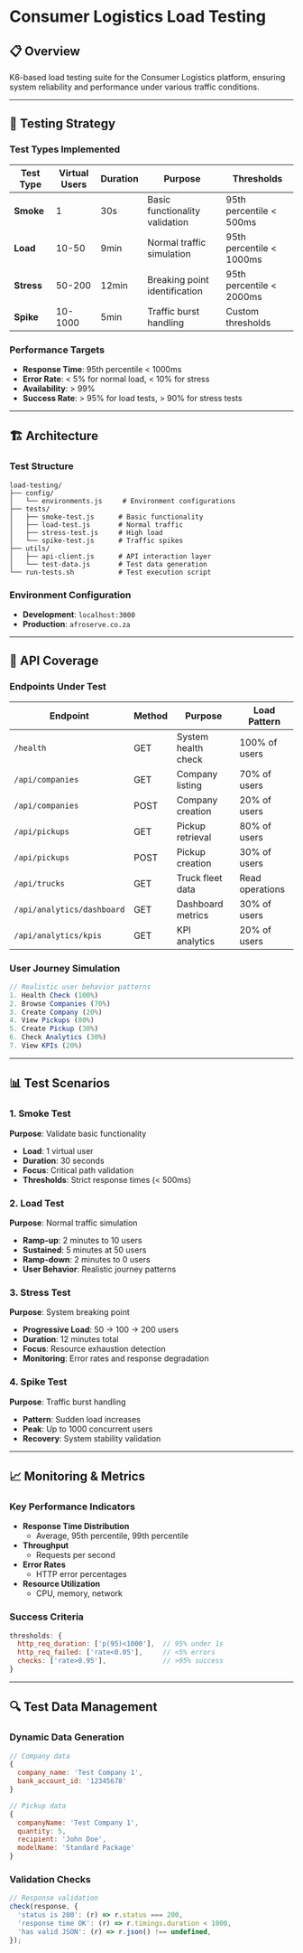 # Consumer Logistics Load Testing

## 📋 Overview

K6-based load testing suite for the Consumer Logistics platform, ensuring system reliability and performance under various traffic conditions.

---

## 🎯 Testing Strategy

### Test Types Implemented

| Test Type | Virtual Users | Duration | Purpose | Thresholds |
|-----------|---------------|----------|---------|------------|
| **Smoke** | 1 | 30s | Basic functionality validation | 95th percentile < 500ms |
| **Load** | 10-50 | 9min | Normal traffic simulation | 95th percentile < 1000ms |
| **Stress** | 50-200 | 12min | Breaking point identification | 95th percentile < 2000ms |
| **Spike** | 10-1000 | 5min | Traffic burst handling | Custom thresholds |

### Performance Targets

- **Response Time**: 95th percentile < 1000ms
- **Error Rate**: < 5% for normal load, < 10% for stress
- **Availability**: > 99%
- **Success Rate**: > 95% for load tests, > 90% for stress tests

---

## 🏗️ Architecture

### Test Structure
```
load-testing/
├── config/
│   └── environments.js     # Environment configurations
├── tests/
│   ├── smoke-test.js      # Basic functionality
│   ├── load-test.js       # Normal traffic
│   ├── stress-test.js     # High load
│   └── spike-test.js      # Traffic spikes
├── utils/
│   ├── api-client.js      # API interaction layer
│   └── test-data.js       # Test data generation
└── run-tests.sh           # Test execution script
```

### Environment Configuration
- **Development**: `localhost:3000`
- **Production**: `afroserve.co.za`

---

## 🔧 API Coverage

### Endpoints Under Test

| Endpoint | Method | Purpose | Load Pattern |
|----------|--------|---------|--------------|
| `/health` | GET | System health check | 100% of users |
| `/api/companies` | GET | Company listing | 70% of users |
| `/api/companies` | POST | Company creation | 20% of users |
| `/api/pickups` | GET | Pickup retrieval | 80% of users |
| `/api/pickups` | POST | Pickup creation | 30% of users |
| `/api/trucks` | GET | Truck fleet data | Read operations |
| `/api/analytics/dashboard` | GET | Dashboard metrics | 30% of users |
| `/api/analytics/kpis` | GET | KPI analytics | 20% of users |

### User Journey Simulation

```javascript
// Realistic user behavior patterns
1. Health Check (100%)
2. Browse Companies (70%)
3. Create Company (20%)
4. View Pickups (80%)
5. Create Pickup (30%)
6. Check Analytics (30%)
7. View KPIs (20%)
```

---

## 📊 Test Scenarios

### 1. Smoke Test
**Purpose**: Validate basic functionality
- **Load**: 1 virtual user
- **Duration**: 30 seconds
- **Focus**: Critical path validation
- **Thresholds**: Strict response times (< 500ms)

### 2. Load Test
**Purpose**: Normal traffic simulation
- **Ramp-up**: 2 minutes to 10 users
- **Sustained**: 5 minutes at 50 users
- **Ramp-down**: 2 minutes to 0 users
- **User Behavior**: Realistic journey patterns

### 3. Stress Test
**Purpose**: System breaking point
- **Progressive Load**: 50 → 100 → 200 users
- **Duration**: 12 minutes total
- **Focus**: Resource exhaustion detection
- **Monitoring**: Error rates and response degradation

### 4. Spike Test
**Purpose**: Traffic burst handling
- **Pattern**: Sudden load increases
- **Peak**: Up to 1000 concurrent users
- **Recovery**: System stability validation

---



## 📈 Monitoring & Metrics

### Key Performance Indicators

- **Response Time Distribution**
  - Average, 95th percentile, 99th percentile
- **Throughput**
  - Requests per second
- **Error Rates**
  - HTTP error percentages
- **Resource Utilization**
  - CPU, memory, network

### Success Criteria

```javascript
thresholds: {
  http_req_duration: ['p(95)<1000'],  // 95% under 1s
  http_req_failed: ['rate<0.05'],     // <5% errors
  checks: ['rate>0.95'],              // >95% success
}
```

---

## 🔍 Test Data Management

### Dynamic Data Generation

```javascript
// Company data
{
  company_name: 'Test Company 1',
  bank_account_id: '12345678'
}

// Pickup data
{
  companyName: 'Test Company 1',
  quantity: 5,
  recipient: 'John Doe',
  modelName: 'Standard Package'
}
```

### Validation Checks

```javascript
// Response validation
check(response, {
  'status is 200': (r) => r.status === 200,
  'response time OK': (r) => r.timings.duration < 1000,
  'has valid JSON': (r) => r.json() !== undefined,
});
```
